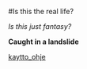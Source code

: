 #Is this the real life?

*Is this just fantasy?*

**Caught in a landslide**
 
[kaytto_ohje](https://github.com/Suidat/otm2016/blob/master/dokumentointi/kaytto-ohje.md)
